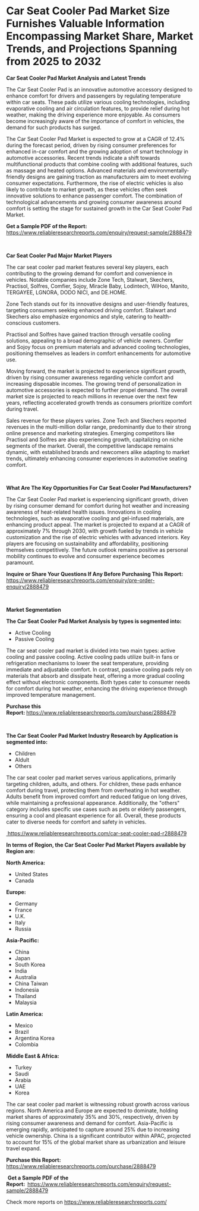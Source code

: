 <p><h1>Car Seat Cooler Pad Market Size Furnishes Valuable Information Encompassing Market Share, Market Trends, and Projections Spanning from 2025 to 2032</h1></p><p><strong>Car Seat Cooler Pad Market Analysis and Latest Trends</strong></p>
<p><p>The Car Seat Cooler Pad is an innovative automotive accessory designed to enhance comfort for drivers and passengers by regulating temperature within car seats. These pads utilize various cooling technologies, including evaporative cooling and air circulation features, to provide relief during hot weather, making the driving experience more enjoyable. As consumers become increasingly aware of the importance of comfort in vehicles, the demand for such products has surged.</p><p>The Car Seat Cooler Pad Market is expected to grow at a CAGR of 12.4% during the forecast period, driven by rising consumer preferences for enhanced in-car comfort and the growing adoption of smart technology in automotive accessories. Recent trends indicate a shift towards multifunctional products that combine cooling with additional features, such as massage and heated options. Advanced materials and environmentally-friendly designs are gaining traction as manufacturers aim to meet evolving consumer expectations. Furthermore, the rise of electric vehicles is also likely to contribute to market growth, as these vehicles often seek innovative solutions to enhance passenger comfort. The combination of technological advancements and growing consumer awareness around comfort is setting the stage for sustained growth in the Car Seat Cooler Pad Market.</p></p>
<p><strong>Get a Sample PDF of the Report:&nbsp;</strong> <a href="https://www.reliableresearchreports.com/enquiry/request-sample/2888479?utm_campaign=3090&utm_medium=2&utm_source=Github&utm_content=ia&utm_term=14032025&utm_id=car-seat-cooler-pad">https://www.reliableresearchreports.com/enquiry/request-sample/2888479</a></p>
<p>&nbsp;</p>
<p><strong>Car Seat Cooler Pad Major Market Players</strong></p>
<p><p>The car seat cooler pad market features several key players, each contributing to the growing demand for comfort and convenience in vehicles. Notable companies include Zone Tech, Stalwart, Skechers, Practisol, Solfres, Comfier, Sojoy, Miracle Baby, Lodintech, WiHoo, Manito, TERGAYEE, LGNORA, DODO NICI, and DE.HOME.</p><p>Zone Tech stands out for its innovative designs and user-friendly features, targeting consumers seeking enhanced driving comfort. Stalwart and Skechers also emphasize ergonomics and style, catering to health-conscious customers.</p><p>Practisol and Solfres have gained traction through versatile cooling solutions, appealing to a broad demographic of vehicle owners. Comfier and Sojoy focus on premium materials and advanced cooling technologies, positioning themselves as leaders in comfort enhancements for automotive use.</p><p>Moving forward, the market is projected to experience significant growth, driven by rising consumer awareness regarding vehicle comfort and increasing disposable incomes. The growing trend of personalization in automotive accessories is expected to further propel demand. The overall market size is projected to reach millions in revenue over the next few years, reflecting accelerated growth trends as consumers prioritize comfort during travel.</p><p>Sales revenue for these players varies. Zone Tech and Skechers reported revenues in the multi-million dollar range, predominantly due to their strong online presence and marketing strategies. Emerging competitors like Practisol and Solfres are also experiencing growth, capitalizing on niche segments of the market. Overall, the competitive landscape remains dynamic, with established brands and newcomers alike adapting to market trends, ultimately enhancing consumer experiences in automotive seating comfort.</p></p>
<p>&nbsp;</p>
<p><strong>What Are The Key Opportunities For Car Seat Cooler Pad Manufacturers?</strong></p>
<p><p>The Car Seat Cooler Pad market is experiencing significant growth, driven by rising consumer demand for comfort during hot weather and increasing awareness of heat-related health issues. Innovations in cooling technologies, such as evaporative cooling and gel-infused materials, are enhancing product appeal. The market is projected to expand at a CAGR of approximately 7% through 2030, with growth fueled by trends in vehicle customization and the rise of electric vehicles with advanced interiors. Key players are focusing on sustainability and affordability, positioning themselves competitively. The future outlook remains positive as personal mobility continues to evolve and consumer experience becomes paramount.</p></p>
<p><strong>Inquire or Share Your Questions If Any Before Purchasing This Report:</strong> <a href="https://www.reliableresearchreports.com/enquiry/pre-order-enquiry/2888479?utm_campaign=3090&utm_medium=2&utm_source=Github&utm_content=ia&utm_term=14032025&utm_id=car-seat-cooler-pad">https://www.reliableresearchreports.com/enquiry/pre-order-enquiry/2888479</a></p>
<p>&nbsp;</p>
<p><strong>Market Segmentation</strong></p>
<p><strong>The Car Seat Cooler Pad Market Analysis by types is segmented into:</strong></p>
<p><ul><li>Active Cooling</li><li>Passive Cooling</li></ul></p>
<p><p>The car seat cooler pad market is divided into two main types: active cooling and passive cooling. Active cooling pads utilize built-in fans or refrigeration mechanisms to lower the seat temperature, providing immediate and adjustable comfort. In contrast, passive cooling pads rely on materials that absorb and dissipate heat, offering a more gradual cooling effect without electronic components. Both types cater to consumer needs for comfort during hot weather, enhancing the driving experience through improved temperature management.</p></p>
<p><strong>Purchase this Report:&nbsp;</strong><a href="https://www.reliableresearchreports.com/purchase/2888479?utm_campaign=3090&utm_medium=2&utm_source=Github&utm_content=ia&utm_term=14032025&utm_id=car-seat-cooler-pad">https://www.reliableresearchreports.com/purchase/2888479</a></p>
<p>&nbsp;</p>
<p><strong>The Car Seat Cooler Pad Market Industry Research by Application is segmented into:</strong></p>
<p><ul><li>Children</li><li>Aldult</li><li>Others</li></ul></p>
<p><p>The car seat cooler pad market serves various applications, primarily targeting children, adults, and others. For children, these pads enhance comfort during travel, protecting them from overheating in hot weather. Adults benefit from improved comfort and reduced fatigue on long drives, while maintaining a professional appearance. Additionally, the "others" category includes specific use cases such as pets or elderly passengers, ensuring a cool and pleasant experience for all. Overall, these products cater to diverse needs for comfort and safety in vehicles.</p></p>
<p><a href="https://www.reliableresearchreports.com/car-seat-cooler-pad-r2888479?utm_campaign=3090&utm_medium=2&utm_source=Github&utm_content=ia&utm_term=14032025&utm_id=car-seat-cooler-pad">&nbsp;https://www.reliableresearchreports.com/car-seat-cooler-pad-r2888479</a></p>
<p><strong>In terms of Region, the Car Seat Cooler Pad Market Players available by Region are:</strong></p>
<p>
    <p> <strong> North America: </strong>
        <ul>
            <li>United States</li>
            <li>Canada</li>
        </ul>
        </p> 
    <p> <strong> Europe: </strong>
        <ul>
            <li>Germany</li>
            <li>France</li>
            <li>U.K.</li>
            <li>Italy</li>
            <li>Russia</li>
        </ul>
        </p> 
    <p> <strong> Asia-Pacific: </strong>
        <ul>
            <li>China</li>
            <li>Japan</li>
            <li>South Korea</li>
            <li>India</li>
            <li>Australia</li>
            <li>China Taiwan</li>
            <li>Indonesia</li>
            <li>Thailand</li>
            <li>Malaysia</li>
        </ul>
        </p> 
    <p> <strong> Latin America: </strong>
        <ul>
            <li>Mexico</li>
            <li>Brazil</li>
            <li>Argentina Korea</li>
            <li>Colombia</li>
        </ul>
        </p> 
    <p> <strong> Middle East & Africa: </strong>
        <ul>
            <li>Turkey</li>
            <li>Saudi</li>
            <li>Arabia</li>
            <li>UAE</li>
            <li>Korea</li>
        </ul>
    </p>
    </p>
<p><p>The car seat cooler pad market is witnessing robust growth across various regions. North America and Europe are expected to dominate, holding market shares of approximately 35% and 30%, respectively, driven by rising consumer awareness and demand for comfort. Asia-Pacific is emerging rapidly, anticipated to capture around 25% due to increasing vehicle ownership. China is a significant contributor within APAC, projected to account for 15% of the global market share as urbanization and leisure travel expand.</p></p>
<p><strong>Purchase this Report: </strong><a href="https://www.reliableresearchreports.com/purchase/2888479?utm_campaign=3090&utm_medium=2&utm_source=Github&utm_content=ia&utm_term=14032025&utm_id=car-seat-cooler-pad">https://www.reliableresearchreports.com/purchase/2888479</a></p>
<p>&nbsp;<strong>Get a Sample PDF of the Report:&nbsp;&nbsp;</strong><a href="https://www.reliableresearchreports.com/enquiry/request-sample/2888479?utm_campaign=3090&utm_medium=2&utm_source=Github&utm_content=ia&utm_term=14032025&utm_id=car-seat-cooler-pad">https://www.reliableresearchreports.com/enquiry/request-sample/2888479</a></p>
<p><strong></strong></p>
<p>Check more reports on <a href="https://www.reliableresearchreports.com/?utm_campaign=3090&utm_medium=2&utm_source=Github&utm_content=ia&utm_term=14032025&utm_id=car-seat-cooler-pad">https://www.reliableresearchreports.com/</a></p>